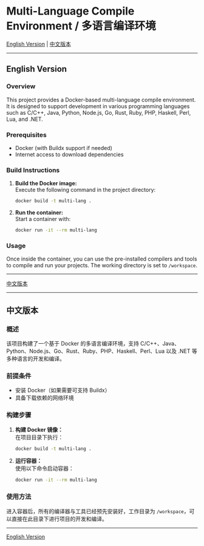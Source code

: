 
# Multi-Language Compile Environment / 多语言编译环境

[English Version](#english-version) | [中文版本](#中文版本)

---

## English Version
<a id="english-version"></a>

### Overview
This project provides a Docker-based multi-language compile environment. It is designed to support development in various programming languages such as C/C++, Java, Python, Node.js, Go, Rust, Ruby, PHP, Haskell, Perl, Lua, and .NET.

### Prerequisites
- Docker (with Buildx support if needed)
- Internet access to download dependencies

### Build Instructions
1. **Build the Docker image:**  
   Execute the following command in the project directory:
   ```bash
   docker build -t multi-lang .
   ```
2. **Run the container:**  
   Start a container with:
   ```bash
   docker run -it --rm multi-lang
   ```

### Usage
Once inside the container, you can use the pre-installed compilers and tools to compile and run your projects. The working directory is set to `/workspace`.

---

[中文版本](#中文版本)

---

## 中文版本
<a id="中文版本"></a>

### 概述
该项目构建了一个基于 Docker 的多语言编译环境，支持 C/C++、Java、Python、Node.js、Go、Rust、Ruby、PHP、Haskell、Perl、Lua 以及 .NET 等多种语言的开发和编译。

### 前提条件
- 安装 Docker（如果需要可支持 Buildx）
- 具备下载依赖的网络环境

### 构建步骤
1. **构建 Docker 镜像：**  
   在项目目录下执行：
   ```bash
   docker build -t multi-lang .
   ```
2. **运行容器：**  
   使用以下命令启动容器：
   ```bash
   docker run -it --rm multi-lang
   ```

### 使用方法
进入容器后，所有的编译器与工具已经预先安装好，工作目录为 `/workspace`，可以直接在此目录下进行项目的开发和编译。

---

[English Version](#english-version)
```